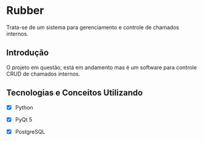 # Rubber
Trata-se de um sistema para gerenciamento e controle de chamados internos.

## Introdução
O projeto em questão, está em andamento mas é um software para controle CRUD de chamados internos.

## Tecnologias e Conceitos Utilizando

- [x] Python
- [x] PyQt 5
- [x] PostgreSQL


